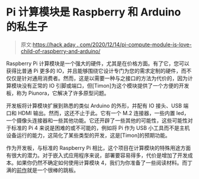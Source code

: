 # Pi 计算模块是 Raspberry 和 Arduino 的私生子

> 原文:[https://hack aday . com/2020/12/14/pi-compute-module-is-love-child-of-raspberry-and-arduino/](https://hackaday.com/2020/12/14/pi-compute-module-is-love-child-of-raspberry-and-arduino/)

Raspberry Pi 计算模块是一个强大的硬件，尤其是在价格方面。有了它，您可以获得比普通 Pi 更多的 IO，并且能够围绕它设计专门为您的需求定制的硬件，而不仅仅是针对通用消费者。然而，这是以需要一种与之接口的方法为代价的，因为计算模块没有正常的 IO 引脚或端口，但[Timon]为这个模块提供了一个方便的开发板，称为 Piunora，它解决了许多原型问题。

开发板将计算模块扩展到熟悉的类似 Arduino 的外形，并配有 IO 接头、USB 端口和 HDMI 输出。然而，这还不止于此。它有一个 M.2 连接器，一些内置 led，一个摄像头连接器和一些其他功能。它还开辟了一些其他的可能性，这些可能性对于标准的 Pi 4 来说是困难的或不可能的，例如将 Pi 作为 USB 小工具而不是主机设备运行的能力，这简化了某些类型的开发，这是[Timon]的预期功能。

作为开发板，与标准的 Raspberry Pi 相比，这个项目在计算模块的特殊用途方面有很大的潜力。对于嵌入式应用程序来说，部署要容易得多，代价是增加了开发成本。如果你仍然不确定如何使用计算模块 4，我们为你准备了一些阅读材料。而丁满的[前作](https://hackaday.com/2020/11/13/easy-carrier-board-for-the-compute-module-4-shows-you-can-do-it-too/)就是一个很棒的跳板。